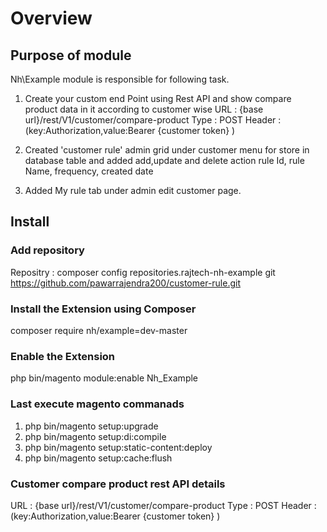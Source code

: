 # Overview
## Purpose of module

Nh\Example module is responsible for following task.
1) Create your custom end Point using Rest API and show compare product data in it according to customer wise
URL : {base url}/rest/V1/customer/compare-product 
Type : POST
Header : (key:Authorization,value:Bearer {customer token} )

2) Created 'customer rule' admin grid under customer menu for store in database table and added add,update and delete action 
  rule Id, rule Name, frequency, created date


3) Added My rule tab under admin edit customer page.

## Install
### Add repository
Repositry : composer config repositories.rajtech-nh-example git https://github.com/pawarrajendra200/customer-rule.git

### Install the Extension using Composer
composer require nh/example=dev-master

### Enable the Extension

php bin/magento module:enable Nh_Example

### Last execute magento commanads
1) php bin/magento setup:upgrade
2) php bin/magento setup:di:compile
3) php bin/magento setup:static-content:deploy
4) php bin/magento setup:cache:flush


### Customer compare product rest API details
URL : {base url}/rest/V1/customer/compare-product 
Type : POST
Header : (key:Authorization,value:Bearer {customer token} )
